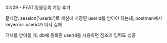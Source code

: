 02/09 - FEAT:동물등록 기능 추가

문제점: session['userid']로 세션에 저장된 userid를 받아야 하는데, postman에서 keyerror: userid가 떠서 실패

객체를 받아올 때, db에 등록된 userid를 사용하면 참조키 입력도 성공
